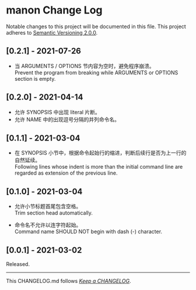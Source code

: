 #   manon Change Log

Notable changes to this project will be documented in this file. This project adheres to [Semantic Versioning 2.0.0](http://semver.org/).

##	[0.2.1] - 2021-07-26

*	当 ARGUMENTS / OPTIONS 节内容为空时，避免程序崩溃。  
	Prevent the program from breaking while ARGUMENTS or OPTIONS section is empty.

##	[0.2.0] - 2021-04-14

*	允许 SYNOPSIS 中出现 literal 片断。
*	允许 NAME 中的出现逗号分隔的并列命令名。

##	[0.1.1] - 2021-03-04

*	在 SYNOPSIS 小节中，根据命令起始行的缩进，判断后续行是否为上一行的自然延续。  
	Following lines whose indent is more than the initial command line are regarded as extension of the previous line.

##	[0.1.0] - 2021-03-04

*	允许小节标题首尾包含空格。  
	Trim section head automatically.

*	命令名不允许以连字符起始。  
	Command name SHOULD NOT begin with dash (-) character.

##	[0.0.1] - 2021-03-02

Released.

---
This CHANGELOG.md follows [*Keep a CHANGELOG*](http://keepachangelog.com/).
